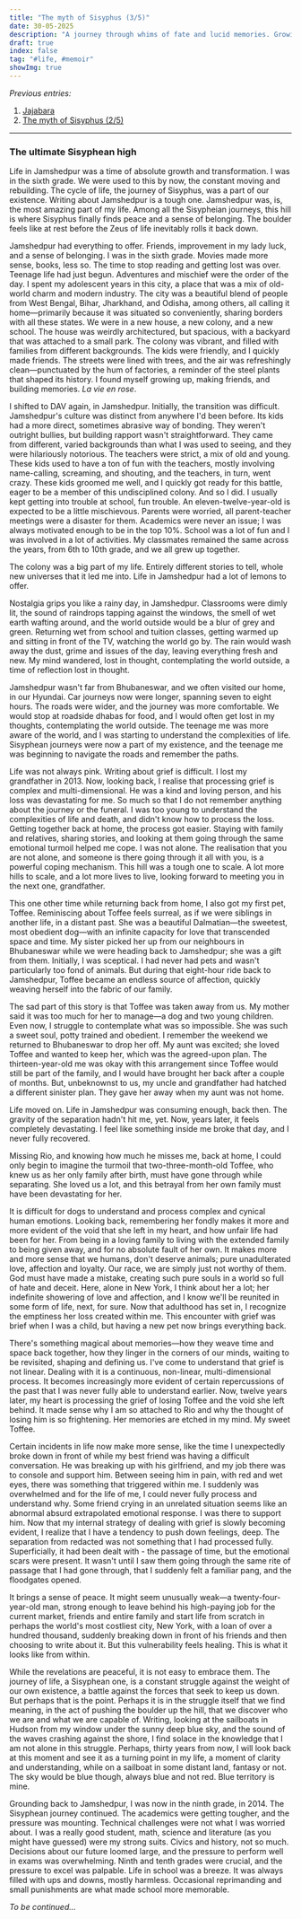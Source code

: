 ```yaml
---
title: "The myth of Sisyphus (3/5)"
date: 30-05-2025
description: "A journey through whims of fate and lucid memories. Growing up and looking for the purpose of life."
draft: true
index: false
tag: "#life, #memoir"
showImg: true
---
```


*Previous entries:*  

1. [Jajabara](/blog/jajabara.html)  
2. [The myth of Sisyphus (2/5)](https://www.jajabara.com/blog/jajabara2.html)  

---

### The ultimate Sisyphean high

Life in Jamshedpur was a time of absolute growth and transformation. I was in the sixth grade. We were used to this by now, the constant moving and rebuilding. The cycle of life, the journey of Sisyphus, was a part of our existence. Writing about Jamshedpur is a tough one. Jamshedpur was, is, the most amazing part of my life. Among all the Sisypheian journeys, this hill is where Sisyphus finally finds peace and a sense of belonging. The boulder feels like at rest before the Zeus of life inevitably rolls it back down.

Jamshedpur had everything to offer. Friends, improvement in my lady luck, and a sense of belonging. I was in the sixth grade. Movies made more sense, books, less so. The time to stop reading and getting lost was over. Teenage life had just begun. Adventures and mischief were the order of the day. I spent my adolescent years in this city, a place that was a mix of old-world charm and modern industry. The city was a beautiful blend of people from West Bengal, Bihar, Jharkhand, and Odisha, among others, all calling it home—primarily because it was situated so conveniently, sharing borders with all these states. We were in a new house, a new colony, and a new school. The house was weirdly architectured, but spacious, with a backyard that was attached to a small park. The colony was vibrant, and filled with families from different backgrounds. The kids were friendly, and I quickly made friends. The streets were lined with trees, and the air was refreshingly clean—punctuated by the hum of factories, a reminder of the steel plants that shaped its history. I found myself growing up, making friends, and building memories. *La vie en rose*.

I shifted to DAV again, in Jamshedpur. Initially, the transition was difficult. Jamshedpur's culture was distinct from anywhere I'd been before. Its kids had a more direct, sometimes abrasive way of bonding. They weren't outright bullies, but building rapport wasn't straightforward. They came from different, varied backgrounds than what I was used to seeing, and they were hilariously notorious. The teachers were strict, a mix of old and young. These kids used to have a ton of fun with the teachers, mostly involving name-calling, screaming, and shouting, and the teachers, in turn, went crazy. These kids groomed me well, and I quickly got ready for this battle, eager to be a member of this undisciplined colony. And so I did. I usually kept getting into trouble at school, fun trouble. An eleven-twelve-year-old is expected to be a little mischievous. Parents were worried, all parent-teacher meetings were a disaster for them. Academics were never an issue; I was always motivated enough to be in the top 10%. School was a lot of fun and I was involved in a lot of activities. My classmates remained the same across the years, from 6th to 10th grade, and we all grew up together. 

The colony was a big part of my life. Entirely different stories to tell, whole new universes that it led me into. Life in Jamshedpur had a lot of lemons to offer. 

<!-- Colony life -->

<!-- Tuition classes -->

<!-- relationships -->

Nostalgia grips you like a rainy day, in Jamshedpur. Classrooms were dimly lit, the sound of raindrops tapping against the windows, the smell of wet earth wafting around, and the world outside would be a blur of grey and green. Returning wet from school and tuition classes, getting warmed up and sitting in front of the TV, watching the world go by. The rain would wash away the dust, grime and issues of the day, leaving everything fresh and new. My mind wandered, lost in thought, contemplating the world outside, a time of reflection lost in thought.

Jamshedpur wasn't far from Bhubaneswar, and we often visited our home, in our Hyundai. Car journeys now were longer, spanning seven to eight hours. The roads were wider, and the journey was more comfortable. We would stop at roadside dhabas for food, and I would often get lost in my thoughts, contemplating the world outside. The teenage me was more aware of the world, and I was starting to understand the complexities of life. Sisyphean journeys were now a part of my existence, and the teenage me was beginning to navigate the roads and remember the paths.

Life was not always pink. Writing about grief is difficult. I lost my grandfather in 2013. Now, looking back, I realise that processing grief is complex and multi-dimensional. He was a kind and loving person, and his loss was devastating for me. So much so that I do not remember anything about the journey or the funeral. I was too young to understand the complexities of life and death, and didn't know how to process the loss. Getting together back at home, the process got easier. Staying with family and relatives, sharing stories, and looking at them going through the same emotional turmoil helped me cope. I was not alone. The realisation that you are not alone, and someone is there going through it all with you, is a powerful coping mechanism. This hill was a tough one to scale. A lot more hills to scale, and a lot more lives to live, looking forward to meeting you in the next one, grandfather.

This one other time while returning back from home, I also got my first pet, Toffee. Reminiscing about Toffee feels surreal, as if we were siblings in another life, in a distant past. She was a beautiful Dalmatian—the sweetest, most obedient dog—with an infinite capacity for love that transcended space and time. My sister picked her up from our neighbours in Bhubaneswar while we were heading back to Jamshedpur; she was a gift from them. Initially, I was sceptical. I had never had pets and wasn't particularly too fond of animals. But during that eight-hour ride back to Jamshedpur, Toffee became an endless source of affection, quickly weaving herself into the fabric of our family.

The sad part of this story is that Toffee was taken away from us. My mother said it was too much for her to manage—a dog and two young children. Even now, I struggle to contemplate what was so impossible. She was such a sweet soul, potty trained and obedient. I remember the weekend we returned to Bhubaneswar to drop her off. My aunt was excited; she loved Toffee and wanted to keep her, which was the agreed-upon plan. The thirteen-year-old me was okay with this arrangement since Toffee would still be part of the family, and I would have brought her back after a couple of months. But, unbeknownst to us, my uncle and grandfather had hatched a different sinister plan. They gave her away when my aunt was not home.

Life moved on. Life in Jamshedpur was consuming enough, back then. The gravity of the separation hadn't hit me, yet. Now, years later, it feels completely devastating. I feel like something inside me broke that day, and I never fully recovered.

Missing Rio, and knowing how much he misses me, back at home, I could only begin to imagine the turmoil that two-three-month-old Toffee, who knew us as her only family after birth, must have gone through while separating. She loved us a lot, and this betrayal from her own family must have been devastating for her.

It is difficult for dogs to understand and process complex and cynical human emotions. Looking back, remembering her fondly makes it more and more evident of the void that she left in my heart, and how unfair life had been for her. From being in a loving family to living with the extended family to being given away, and for no absolute fault of her own. It makes more and more sense that we humans, don't deserve animals; pure unadulterated love, affection and loyalty. Our race, we are simply just not worthy of them. God must have made a mistake, creating such pure souls in a world so full of hate and deceit. Here, alone in New York, I think about her a lot; her indefinite showering of love and affection, and I know we'll be reunited in some form of life, next, for sure. Now that adulthood has set in, I recognize the emptiness her loss created within me. This encounter with grief was brief when I was a child, but having a new pet now brings everything back.

There's something magical about memories—how they weave time and space back together, how they linger in the corners of our minds, waiting to be revisited, shaping and defining us. I've come to understand that grief is not linear. Dealing with it is a continuous, non-linear, multi-dimensional process. It becomes increasingly more evident of certain repercussions of the past that I was never fully able to understand earlier. Now, twelve years later, my heart is processing the grief of losing Toffee and the void she left behind. It made sense why I am so attached to Rio and why the thought of losing him is so frightening. Her memories are etched in my mind. My sweet Toffee.

Certain incidents in life now make more sense, like the time I unexpectedly broke down in front of while my best friend was having a difficult conversation. He was breaking up with his girlfriend, and my job there was to console and support him. Between seeing him in pain, with red and wet eyes, there was something that triggered within me. I suddenly was overwhelmed and for the life of me, I could never fully process and understand why. Some friend crying in an unrelated situation seems like an abnormal absurd extrapolated emotional response. I was there to support him. Now that my internal strategy of dealing with grief is slowly becoming evident, I realize that I have a tendency to push down feelings, deep. The separation from redacted was not something that I had processed fully. Superficially, it had been dealt with - the passage of time, but the emotional scars were present. It wasn't until I saw them going through the same rite of passage that I had gone through, that I suddenly felt a familiar pang, and the floodgates opened.

It brings a sense of peace. It might seem unusually weak—a twenty-four-year-old man, strong enough to leave behind his high-paying job for the current market, friends and entire family and start life from scratch in perhaps the world's most costliest city, New York, with a loan of over a hundred thousand, suddenly breaking down in front of his friends and then choosing to write about it. But this vulnerability feels healing. This is what it looks like from within. 

While the revelations are peaceful, it is not easy to embrace them. The journey of life, a Sisyphean one, is a constant struggle against the weight of our own existence, a battle against the forces that seek to keep us down. But perhaps that is the point. Perhaps it is in the struggle itself that we find meaning, in the act of pushing the boulder up the hill, that we discover who we are and what we are capable of. Writing, looking at the sailboats in Hudson from my window under the sunny deep blue sky, and the sound of the waves crashing against the shore, I find solace in the knowledge that I am not alone in this struggle. Perhaps, thirty years from now, I will look back at this moment and see it as a turning point in my life, a moment of clarity and understanding, while on a sailboat in some distant land, fantasy or not. The sky would be blue though, always blue and not red. Blue territory is mine.

<!-- UPDATE THIS -->

Grounding back to Jamshedpur, I was now in the ninth grade, in 2014. The Sisyphean journey continued. The academics were getting tougher, and the pressure was mounting. Technical challenges were not what I was worried about. I was a really good student, math, science and literature (as you might have guessed) were my strong suits. Civics and history, not so much. Decisions about our future loomed large, and the pressure to perform well in exams was overwhelming. Ninth and tenth grades were crucial, and the pressure to excel was palpable. Life in school was a breeze. It was always filled with ups and downs, mostly harmless. Occasional reprimanding and small punishments are what made school more memorable.

*To be continued...*

<!-- The issue was not the pressure from the school or the teachers but from my parents. They were ridiculously invested in my education, constantly pushing me to do well, to score high marks, and to secure a place in a good college. This is where it starts to get dark for me. From the beginning, I was always coerced, and forced into education. While I understand the motivation behind it, I feel that this is what messed me up. The constant "Why can't you be like your cousin/ friend?" or "Why not 25/25, why 22/25" was a constant reminder of my inadequacies. Probably also how my anxiety started. I was never good enough, and I was constantly reminded of it. It never mattered, how hard I tried, all that mattered was in the end, it was not a 100/100. This issue doesn't stem here. It stems from a larger insecurity of my parents, primarily my mother who led me into school plays when I was a kid and then later always asking me to be better like my cousins who were always better than me because they went to a boarding school, woke up at 4 AM and god knows what else. At twenty-five, I am well equipped enough to understand how I would have dealt with this differently. I should have been left alone to be a child, to fail and succeed on my own merit.  -->

<!-- The year was 2016 now. The passage of time was becoming more evident. The world was changing. I could see the boulder ready to be rolled back in a year after my tenth grade was over. No matter how hard I try, Father would make us move again. My parents decided that it'd be best to move to Hyderabad, a city that was known for its educational background and opportunities for engineering. All of my issues in life have had to do with my parents coercing me to do things I never wanted to do. I didn't want to be the first in class, I didn't want to be the best student. I was happy with being an averagely good student who occasionally scored well enough to be in the top five. No amount of coercion or pressure helped, rather I grew more resentful of them. I was not ready to leave behind my friends, my life, and everything I had built over the years. The thought of starting over again was daunting, and this time I was unsure of what lay ahead. The decision was made, and the bags were packed once again. -->


<!-- ### (Hyderabad)

### Tough times, trying hard to survive (Chandigarh)

### All hopes lost, yet a glimmer of hope  (Bhubaneswar)

### The city of dreams, the city of despair  (Bangalore)

### The journey of life, the journey of Sisyphus  (New York) 

#### Navigating the concrete jungle where dreams are made of  (New York) (current) -->


<!-- Growing up feels a lot different. The world is a blur now, a constant rush of deadlines, meetings, and responsibilities. I see weeks and months passing by in a blink. Looking at the mirror, it feels like I am staring at a stranger. The facial structure seems familiar, but the eyes, seem different. They seem tired, weary, and lost, a distant echo of the child who once roamed the streets of Kolkata, played around in Asansol and explored the lanes of Jamshedpur with his best friends. 

The memories of the past are distant like echoes of a time before life sped up. Back then, the world seemed steady, but little did I know that soon, after moving countless boulders up various hills, I can't remember the last time I looked at an afternoon pass by.  -->

<!--Mortals, gods, and monsters alike are bound by the whims of fate; lives marked by joy and triumph, but also by tragedy and suffering. Each of us has our own personal myth that we live out every day—a story of love and loss, of hope and despair, a struggle against the unjust destiny we believe, and a prophecy to fulfill.


 Each time, I find myself answering the same question: what does this even achieve? It feels futile like I'm stuck in a never-ending cycle of building and rebuilding, always searching for something that remains just out of reach. But perhaps that is the point. After years of pushing the boulder up countless hills, I've come to realize that life isn't about reaching the summit. Like Sisyphus, perhaps the struggle itself is where we find meaning—an endless journey of rediscovery, with memories and experiences as the boulders we carry along the way. It is about taking the sourest lemons life has to offer and turning them into something resembling lemonade.

Only memories remain, and the journey is all that matters. After all, that's all we are, really, memories. And memories are all we leave behind. --> 
